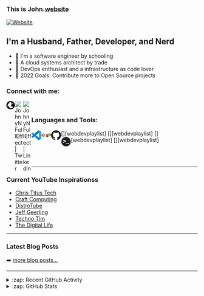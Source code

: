 ### This is John.[website]

[![Website](https://img.shields.io/website?label=batemans.tech&style=for-the-badge&url=https%3A%2F%2Fbatemans.tech)](https://batemans.tech)

## I'm a Husband, Father, Developer, and Nerd

- 🔭 I'm a software engineer by schooling
- 🌱 A cloud systems architect by trade
- 👯 DevOps enthusiast and a infrastructure as code lover
- 🥅 2022 Goals: Contribute more to Open Source projects

### Connect with me:

[<img align="left" alt="JohnyNFullEffect" width="22px" src="https://raw.githubusercontent.com/iconic/open-iconic/master/svg/globe.svg" />][website]
[<img align="left" alt="JohnyNFullEffect | Twitter" width="22px" src="https://cdn.jsdelivr.net/npm/simple-icons@v3/icons/twitter.svg" />][twitter]
[<img align="left" alt="JohnyNFullEffect | LinkedIn" width="22px" src="https://cdn.jsdelivr.net/npm/simple-icons@v3/icons/linkedin.svg" />][linkedin]

<br />

### Languages and Tools:

[<img align="left" alt="Visual Studio Code" width="26px" src="https://raw.githubusercontent.com/github/explore/80688e429a7d4ef2fca1e82350fe8e3517d3494d/topics/visual-studio-code/visual-studio-code.png" />][webdevplaylist]
[<img align="left" alt="Git" width="26px" src="https://raw.githubusercontent.com/github/explore/80688e429a7d4ef2fca1e82350fe8e3517d3494d/topics/git/git.png" />][webdevplaylist]
[<img align="left" alt="GitHub" width="26px" src="https://raw.githubusercontent.com/github/explore/78df643247d429f6cc873026c0622819ad797942/topics/github/github.png" />][webdevplaylist]
[<img align="left" alt="Terminal" width="26px" src="https://raw.githubusercontent.com/github/explore/80688e429a7d4ef2fca1e82350fe8e3517d3494d/topics/terminal/terminal.png" />][webdevplaylist]

<br />
<br />

---

### Current YouTube Inspirationss

- [Chris Titus Tech](https://www.youtube.com/c/ChrisTitusTech)
- [Craft Computing](https://www.youtube.com/c/CraftComputing)
- [DistroTube](https://www.youtube.com/c/DistroTube)
- [Jeff Geerling](https://www.youtube.com/c/JeffGeerling)
- [Techno Tim](https://www.youtube.com/c/TechnoTimLive)
- [The Digital Life](https://www.youtube.com/c/TheDigitalLifeTech)

---

### Latest Blog Posts

<!-- BLOG-POST-LIST:START -->
<!-- BLOG-POST-LIST:END -->

➡️ [more blog posts...](https://www.batemans.tech)

---

<details>
  <summary>:zap: Recent GitHub Activity</summary>
  
<!--START_SECTION:activity-->
<!--END_SECTION:activity-->

</details>

<details>
  <summary>:zap: GitHub Stats</summary>

  <img align="left" alt="JohnyNFullEffect's GitHub Stats" src="https://github-readme-stats.vercel.app/api?username=JohnyNFullEffect&show_icons=true&hide_border=true" />

</details>

[website]: https://batemans.tech
[twitter]: https://twitter.com/johnbateman
[linkedin]: https://linkedin.com/in/johnjbateman